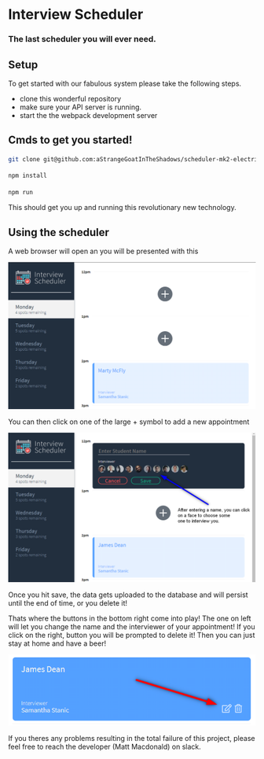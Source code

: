 # Interview Scheduler

### The last scheduler you will ever need.

## Setup

To get started with our fabulous system please take the following steps.

- clone this wonderful repository
- make sure your API server is running.
- start the the webpack development server

## Cmds to get you started!

```sh
git clone git@github.com:aStrangeGoatInTheShadows/scheduler-mk2-electricBoogaloo.git

npm install

npm run
```

This should get you up and running this revolutionary new technology.

## Using the scheduler

A web browser will open an you will be presented with this

<p><img alt="" src="./documentation/screenshots/landing.png" /></p>

You can then click on one of the large + symbol to add a new appointment

<p><img alt="" src="./documentation/screenshots/Form instructions.png" /></p>

Once you hit save, the data gets uploaded to the database and will persist until the end of time, or you delete it!

Thats where the buttons in the bottom right come into play! The one on left will let you change the name and the interviewer of your appointment! If you click on the right, button you will be prompted to delete it! Then you can just stay at home and have a beer!

<p><img alt="" src="./documentation/screenshots/Edit.png" /></p>

If you theres any problems resulting in the total failure of this project, please feel free to reach the developer (Matt Macdonald) on slack.
